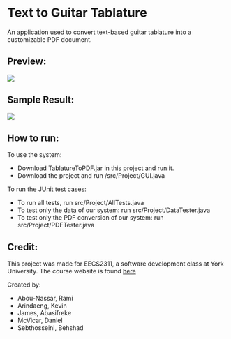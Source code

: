 # Text to Guitar Tablature

An application used to convert text-based guitar tablature into a customizable PDF document.

## Preview:
<img src="https://i.imgur.com/5Au2hv1.png">

## Sample Result:
<img src="https://i.imgur.com/U2Aw7o4.png">

## How to run:
To use the system:
- Download TablatureToPDF.jar in this project and run it.
- Download the project and run /src/Project/GUI.java

To run the JUnit test cases:
- To run all tests, run src/Project/AllTests.java 
- To test only the data of our system: run src/Project/DataTester.java
- To test only the PDF conversion of our system: run src/Project/PDFTester.java

## Credit:
This project was made for EECS2311, a software development class at York University. The course website is found [here](https://wiki.eecs.yorku.ca/course_archive/2014-15/W/2311/)

Created by:
- Abou-Nassar, Rami
- Arindaeng, Kevin
- James, Abasifreke
- McVicar, Daniel
- Sebthosseini, Behshad


